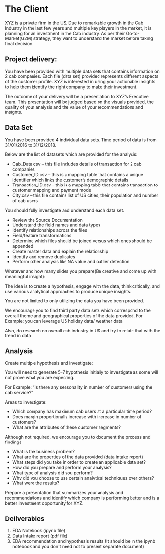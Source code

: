 
# The Client

XYZ is a private firm in the US. Due to remarkable growth in the Cab Industry in the last few years and multiple key players in the market, it is planning for an investment in the Cab industry. As per their Go-to-Market(G2M) strategy, they want to understand the market before taking final decision.

## Project delivery:

You have been provided with multiple data sets that contains information on 2 cab companies. Each file (data set) provided represents different aspects of the customer profile. XYZ is interested in using your actionable insights to help them identify the right company to make their investment.

The outcome of your delivery will be a presentation to XYZ’s Executive team. This presentation will be judged based on the visuals provided, the quality of your analysis and the value of your recommendations and insights.

## Data Set:

You have been provided 4 individual data sets. Time period of data is from 31/01/2016 to 31/12/2018.

Below are the list of datasets which are provided for the analysis:

-   Cab_Data.csv – this file includes details of transaction for 2 cab companies
-   Customer_ID.csv – this is a mapping table that contains a unique identifier which links the customer’s demographic details
-   Transaction_ID.csv – this is a mapping table that contains transaction to customer mapping and payment mode
-   City.csv – this file contains list of US cities, their population and number of cab users

You should fully investigate and understand each data set.

-   Review the Source Documentation
-   Understand the field names and data types
-   Identify relationships across the files
-   Field/feature transformations
-   Determine which files should be joined versus which ones should be appended
-   Create master data and explain the relationship
-   Identify and remove duplicates
-   Perform other analysis like NA value and outlier detection

Whatever and how many slides you prepare(Be creative and come up with meaningful insight):

The idea is to create a hypothesis, engage with the data, think critically, and use various analytical approaches to produce unique insights.

You are not limited to only utilizing the data you have been provided.

We encourage you to find third party data sets which correspond to the overall theme and geographical properties of the data provided. For Example: you can leverage US holiday data/ weather data

Also, do research on overall cab industry in US and try to relate that with the trend in data

## Analysis

Create multiple hypothesis and investigate:

You will need to generate 5-7 hypothesis initially to investigate as some will not prove what you are expecting.

For Example: “Is there any seasonality in number of customers using the cab service?”

Areas to investigate:

-   Which company has maximum cab users at a particular time period?
-   Does margin proportionally increase with increase in number of customers?
-   What are the attributes of these customer segments?

Although not required, we encourage you to document the process and findings

-   What is the business problem?
-   What are the properties of the data provided (data intake report)
-   What steps did you take in order to create an applicable data set?
-   How did you prepare and perform your analysis?
-   What type of analysis did you perform?
-   Why did you choose to use certain analytical techniques over others?
-   What were the results?

Prepare a presentation that summarizes your analysis and recommendations and identify which company is performing better and is a better investment opportunity for XYZ.

## Deliverables

1.  EDA Notebook (ipynb file)
2.  Data Intake report (pdf file)
3.  EDA recommendation and hypothesis results (It should be in the ipynb notebook and you don't need not to present separate document)
